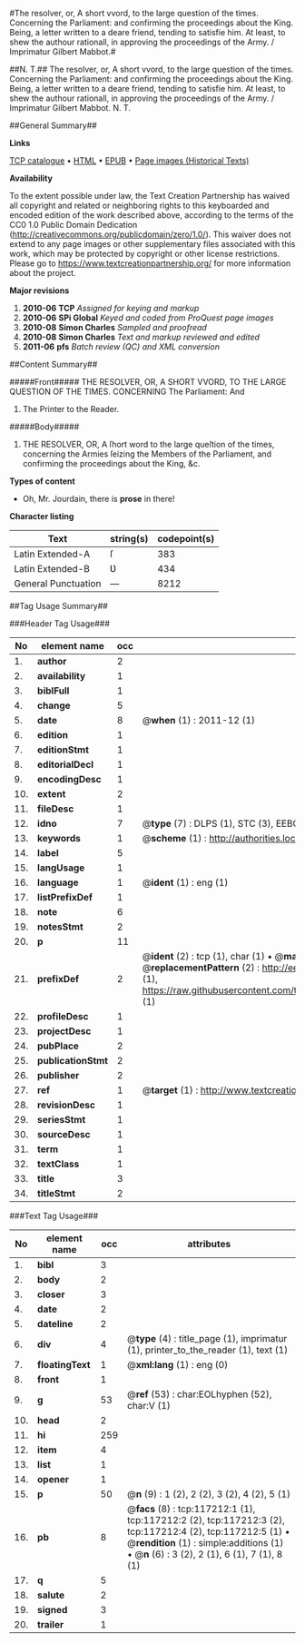#The resolver, or, A short vvord, to the large question of the times. Concerning the Parliament: and confirming the proceedings about the King. Being, a letter written to a deare friend, tending to satisfie him. At least, to shew the authour rationall, in approving the proceedings of the Army. / Imprimatur Gilbert Mabbot.#

##N. T.##
The resolver, or, A short vvord, to the large question of the times. Concerning the Parliament: and confirming the proceedings about the King. Being, a letter written to a deare friend, tending to satisfie him. At least, to shew the authour rationall, in approving the proceedings of the Army. / Imprimatur Gilbert Mabbot.
N. T.

##General Summary##

**Links**

[TCP catalogue](http://www.ota.ox.ac.uk/tcp/)  • 
[HTML](http://tei.it.ox.ac.uk/tcp/Texts-HTML/free/A95/A95510.html)  • 
[EPUB](http://tei.it.ox.ac.uk/tcp/Texts-EPUB/free/A95/A95510.epub) • 
[Page images (Historical Texts)](https://historicaltexts.jisc.ac.uk/eebo-99864979e)

**Availability**

To the extent possible under law, the Text Creation Partnership has waived all copyright and related or neighboring rights to this keyboarded and encoded edition of the work described above, according to the terms of the CC0 1.0 Public Domain Dedication (http://creativecommons.org/publicdomain/zero/1.0/). This waiver does not extend to any page images or other supplementary files associated with this work, which may be protected by copyright or other license restrictions. Please go to https://www.textcreationpartnership.org/ for more information about the project.

**Major revisions**

1. __2010-06__ __TCP__ *Assigned for keying and markup*
1. __2010-06__ __SPi Global__ *Keyed and coded from ProQuest page images*
1. __2010-08__ __Simon Charles__ *Sampled and proofread*
1. __2010-08__ __Simon Charles__ *Text and markup reviewed and edited*
1. __2011-06__ __pfs__ *Batch review (QC) and XML conversion*

##Content Summary##

#####Front#####
THE RESOLVER, OR, A SHORT VVORD, TO THE LARGE QUESTION OF THE TIMES. CONCERNING The Parliament: And 
1. The Printer to the Reader.

#####Body#####

1. THE RESOLVER, OR, A ſhort word to the
large queſtion of the times, concerning the Armies ſeizing the Members of the Parliament, and confirming the proceedings about the King, &c.

**Types of content**

  * Oh, Mr. Jourdain, there is **prose** in there!

**Character listing**


|Text|string(s)|codepoint(s)|
|---|---|---|
|Latin Extended-A|ſ|383|
|Latin Extended-B|Ʋ|434|
|General Punctuation|—|8212|

##Tag Usage Summary##

###Header Tag Usage###

|No|element name|occ|attributes|
|---|---|---|---|
|1.|__author__|2||
|2.|__availability__|1||
|3.|__biblFull__|1||
|4.|__change__|5||
|5.|__date__|8| @__when__ (1) : 2011-12 (1)|
|6.|__edition__|1||
|7.|__editionStmt__|1||
|8.|__editorialDecl__|1||
|9.|__encodingDesc__|1||
|10.|__extent__|2||
|11.|__fileDesc__|1||
|12.|__idno__|7| @__type__ (7) : DLPS (1), STC (3), EEBO-CITATION (1), PROQUEST (1), VID (1)|
|13.|__keywords__|1| @__scheme__ (1) : http://authorities.loc.gov/ (1)|
|14.|__label__|5||
|15.|__langUsage__|1||
|16.|__language__|1| @__ident__ (1) : eng (1)|
|17.|__listPrefixDef__|1||
|18.|__note__|6||
|19.|__notesStmt__|2||
|20.|__p__|11||
|21.|__prefixDef__|2| @__ident__ (2) : tcp (1), char (1)  •  @__matchPattern__ (2) : ([0-9\-]+):([0-9IVX]+) (1), (.+) (1)  •  @__replacementPattern__ (2) : http://eebo.chadwyck.com/downloadtiff?vid=$1&page=$2 (1), https://raw.githubusercontent.com/textcreationpartnership/Texts/master/tcpchars.xml#$1 (1)|
|22.|__profileDesc__|1||
|23.|__projectDesc__|1||
|24.|__pubPlace__|2||
|25.|__publicationStmt__|2||
|26.|__publisher__|2||
|27.|__ref__|1| @__target__ (1) : http://www.textcreationpartnership.org/docs/. (1)|
|28.|__revisionDesc__|1||
|29.|__seriesStmt__|1||
|30.|__sourceDesc__|1||
|31.|__term__|1||
|32.|__textClass__|1||
|33.|__title__|3||
|34.|__titleStmt__|2||


###Text Tag Usage###

|No|element name|occ|attributes|
|---|---|---|---|
|1.|__bibl__|3||
|2.|__body__|2||
|3.|__closer__|3||
|4.|__date__|2||
|5.|__dateline__|2||
|6.|__div__|4| @__type__ (4) : title_page (1), imprimatur (1), printer_to_the_reader (1), text (1)|
|7.|__floatingText__|1| @__xml:lang__ (1) : eng (0)|
|8.|__front__|1||
|9.|__g__|53| @__ref__ (53) : char:EOLhyphen (52), char:V (1)|
|10.|__head__|2||
|11.|__hi__|259||
|12.|__item__|4||
|13.|__list__|1||
|14.|__opener__|1||
|15.|__p__|50| @__n__ (9) : 1 (2), 2 (2), 3 (2), 4 (2), 5 (1)|
|16.|__pb__|8| @__facs__ (8) : tcp:117212:1 (1), tcp:117212:2 (2), tcp:117212:3 (2), tcp:117212:4 (2), tcp:117212:5 (1)  •  @__rendition__ (1) : simple:additions (1)  •  @__n__ (6) : 3 (2), 2 (1), 6 (1), 7 (1), 8 (1)|
|17.|__q__|5||
|18.|__salute__|2||
|19.|__signed__|3||
|20.|__trailer__|1||
